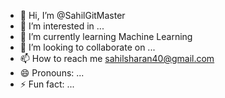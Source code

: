 - 👋 Hi, I’m @SahilGitMaster
- 👀 I’m interested in ...
- 🌱 I’m currently learning Machine Learning
- 💞️ I’m looking to collaborate on ...
- 📫 How to reach me sahilsharan40@gmail.com
- 😄 Pronouns: ...
- ⚡ Fun fact: ...

<!---
SahilGitMaster/SahilGitMaster is a ✨ special ✨ repository because its `README.md` (this file) appears on your GitHub profile.
You can click the Preview link to take a look at your changes.
--->
